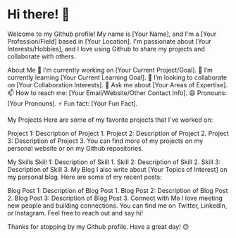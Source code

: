 # Hi there! 👋
Welcome to my Github profile! My name is [Your Name], and I'm a [Your Profession/Field] based in [Your Location]. I'm passionate about [Your Interests/Hobbies], and I love using Github to share my projects and collaborate with others.

About Me
🔭 I’m currently working on [Your Current Project/Goal].
🌱 I’m currently learning [Your Current Learning Goal].
👯 I’m looking to collaborate on [Your Collaboration Interests].
💬 Ask me about [Your Areas of Expertise].
📫 How to reach me: [Your Email/Website/Other Contact Info].
😄 Pronouns: [Your Pronouns].
⚡ Fun fact: [Your Fun Fact].

My Projects
Here are some of my favorite projects that I've worked on:

Project 1: Description of Project 1.
Project 2: Description of Project 2.
Project 3: Description of Project 3.
You can find more of my projects on my personal website or on my Github repositories.

My Skills
Skill 1: Description of Skill 1.
Skill 2: Description of Skill 2.
Skill 3: Description of Skill 3.
My Blog
I also write about [Your Topics of Interest] on my personal blog. Here are some of my recent posts:

Blog Post 1: Description of Blog Post 1.
Blog Post 2: Description of Blog Post 2.
Blog Post 3: Description of Blog Post 3.
Connect with Me
I love meeting new people and building connections. You can find me on Twitter, LinkedIn, or Instagram. Feel free to reach out and say hi!

Thanks for stopping by my Github profile. Have a great day! 😊

